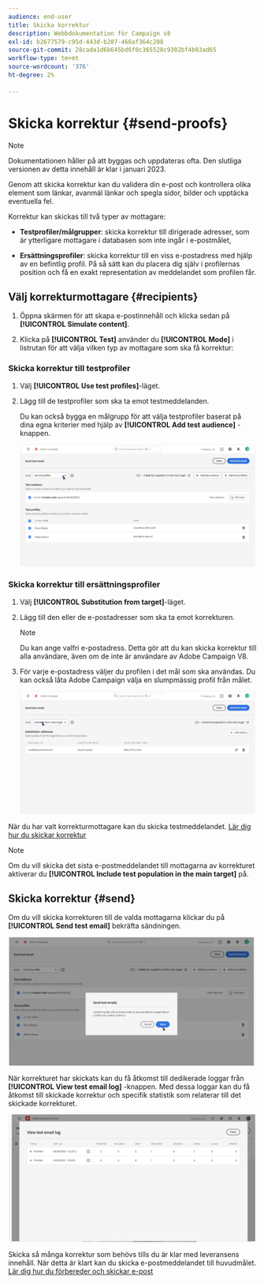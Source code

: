 ```yaml
---
audience: end-user
title: Skicka korrektur
description: Webbdokumentation för Campaign v8
exl-id: b2677579-c95d-443d-b207-466af364c208
source-git-commit: 28cada1d6b645bd6f0c365528c9302bf4b03ad65
workflow-type: tm+mt
source-wordcount: '376'
ht-degree: 2%

---
```


# Skicka korrektur {#send-proofs}

>[!NOTE]
>
>Dokumentationen håller på att byggas och uppdateras ofta. Den slutliga versionen av detta innehåll är klar i januari 2023.

Genom att skicka korrektur kan du validera din e-post och kontrollera olika element som länkar, avanmäl länkar och spegla sidor, bilder och upptäcka eventuella fel.

Korrektur kan skickas till två typer av mottagare:

* **Testprofiler/målgrupper**: skicka korrektur till dirigerade adresser, som är ytterligare mottagare i databasen som inte ingår i e-postmålet,

* **Ersättningsprofiler**: skicka korrektur till en viss e-postadress med hjälp av en befintlig profil. På så sätt kan du placera dig själv i profilernas position och få en exakt representation av meddelandet som profilen får.

## Välj korrekturmottagare {#recipients}

1. Öppna skärmen för att skapa e-postinnehåll och klicka sedan på **[!UICONTROL Simulate content]**.

1. Klicka på **[!UICONTROL Test]** använder du **[!UICONTROL Mode]** i listrutan för att välja vilken typ av mottagare som ska få korrektur:

<!-- to check: by default, profiles selected in previous screen are pre-selected for proofs. Can add addtitional profiles + remove preselected?-->

### Skicka korrektur till testprofiler

1. Välj **[!UICONTROL Use test profiles]**-läget.

1. Lägg till de testprofiler som ska ta emot testmeddelanden.

   Du kan också bygga en målgrupp för att välja testprofiler baserat på dina egna kriterier med hjälp av **[!UICONTROL Add test audience]** -knappen.

   ![](assets/test-profiles-audience.png)

### Skicka korrektur till ersättningsprofiler

1. Välj **[!UICONTROL Substitution from target]**-läget.

1. Lägg till den eller de e-postadresser som ska ta emot korrekturen.

   >[!NOTE]
   >
   >Du kan ange valfri e-postadress. Detta gör att du kan skicka korrektur till alla användare, även om de inte är användare av Adobe Campaign V8.

1. För varje e-postadress väljer du profilen i det mål som ska användas. Du kan också låta Adobe Campaign välja en slumpmässig profil från målet.

   ![](assets/substitution.png)

När du har valt korrekturmottagare kan du skicka testmeddelandet. [Lär dig hur du skickar korrektur](#send)

>[!NOTE]
>
>Om du vill skicka det sista e-postmeddelandet till mottagarna av korrekturet aktiverar du **[!UICONTROL Include test population in the main target]** på.

## Skicka korrektur {#send}

Om du vill skicka korrekturen till de valda mottagarna klickar du på **[!UICONTROL Send test email]** bekräfta sändningen.

![](assets/send-proof.png)

När korrekturet har skickats kan du få åtkomst till dedikerade loggar från **[!UICONTROL View test email log]** -knappen. Med dessa loggar kan du få åtkomst till skickade korrektur och specifik statistik som relaterar till det skickade korrekturet.

![](assets/proof-log.png)

Skicka så många korrektur som behövs tills du är klar med leveransens innehåll. När detta är klart kan du skicka e-postmeddelandet till huvudmålet. [Lär dig hur du förbereder och skickar e-post](../monitor/prepare-send.md)
